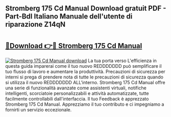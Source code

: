 ## Stromberg 175 Cd Manual Download gratuit PDF - Part-BdI Italiano Manuale dell'utente di riparazione Z14qN

# <h2><a href="http://dfeqkj1.blite.top/?on=Stromberg+175+Cd+Manual">🔗Download 👉🔴 Stromberg 175 Cd Manual</a></h2>

[![Stromberg 175 Cd Manual download](https://i.imgur.com/lujVjoI.png)](http://dfeqkj1.blite.top/?on=Stromberg+175+Cd+Manual)
La tua porta verso L'efficienza in questa guida imparerai come il tuo nuovo REDDDDDDD può semplificare il tuo flusso di lavoro e aumentare la produttività. Precauzioni di sicurezza per interni si prega di prendere nota di tutte le precauzioni di sicurezza quando si utilizza il nuovo REDDDDDDD ALL'interno. Stromberg 175 Cd Manual offre una serie di funzionalità avanzate come assistenti virtuali, notifiche intelligenti, scorciatoie personalizzabili e attività automatizzate, tutte facilmente controllabili dall'interfaccia. Il tuo Feedback è apprezzato Stromberg 175 Cd Manual. Apprezziamo il tuo contributo e ci impegniamo a fornirti un servizio eccezionale.
